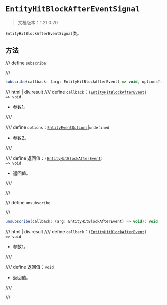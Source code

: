 # `EntityHitBlockAfterEventSignal`

> 文档版本：1.21.0.20

`EntityHitBlockAfterEventSignal`类。

## 方法

/// define
`subscribe`


///

```js
subscribe(callback: (arg: EntityHitBlockAfterEvent) => void, options?: EntityEventOptions): (arg: EntityHitBlockAfterEvent) => void
```

/// html | div.result
//// define
`callback`：<code>(<a href="../entityhitblockafterevent/">EntityHitBlockAfterEvent</a>) =&gt; void</code>

- 参数1。


////

//// define
`options`：[`EntityEventOptions`](../entityeventoptions.md)|`undefined`

- 参数2。


////

//// define
返回值：<code>(<a href="../entityhitblockafterevent/">EntityHitBlockAfterEvent</a>) =&gt; void</code>

- 返回值。


////

///


/// define
`unsubscribe`


///

```js
unsubscribe(callback: (arg: EntityHitBlockAfterEvent) => void): void
```

/// html | div.result
//// define
`callback`：<code>(<a href="../entityhitblockafterevent/">EntityHitBlockAfterEvent</a>) =&gt; void</code>

- 参数1。


////

//// define
返回值：`void`

- 返回值。


////

///

